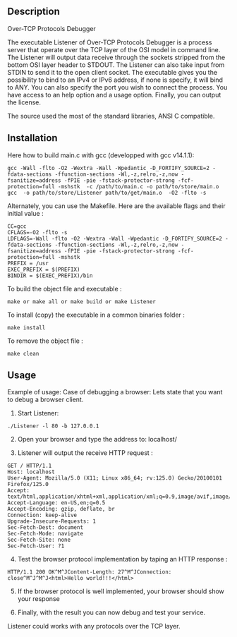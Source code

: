 ## Description
Over-TCP Protocols Debugger

The executable Listener of Over-TCP Protocols Debugger is a process server that operate over the TCP layer of the OSI model in command line.
The Listener will output data receive through the sockets stripped from the bottom OSI layer header to STDOUT.
The Listener can also take input from STDIN to send it to the open client socket.
The executable gives you the possibility to bind to an IPv4 or IPv6 address, if none is specify, it will bind to ANY.
You can also specify the port you wish to connect the process.
You have access to an help option and a usage option.
Finally, you can output the license.

The source used the most of the standard libraries, ANSI C compatible. 

## Installation

Here how to build main.c with gcc (developped with gcc v14.1.1):
```
gcc -Wall -flto -O2 -Wextra -Wall -Wpedantic -D_FORTIFY_SOURCE=2 -fdata-sections -ffunction-sections -Wl,-z,relro,-z,now -fsanitize=address -fPIE -pie -fstack-protector-strong -fcf-protection=full -mshstk  -c /path/to/main.c -o path/to/store/main.o
gcc  -o path/to/store/Listener path/to/get/main.o  -O2 -flto -s
```
Alternately, you can use the Makefile. Here are the available flags and their initial value :
```
CC=gcc
CFLAGS=-O2 -flto -s
LDFLAGS=-Wall -flto -O2 -Wextra -Wall -Wpedantic -D_FORTIFY_SOURCE=2 -fdata-sections -ffunction-sections -Wl,-z,relro,-z,now -fsanitize=address -fPIE -pie -fstack-protector-strong -fcf-protection=full -mshstk
PREFIX = /usr
EXEC_PREFIX = $(PREFIX)
BINDIR = $(EXEC_PREFIX)/bin
```
To build the object file and executable :
```
make or make all or make build or make Listener
```
To install (copy) the executable in a common binaries folder :
```
make install
```
To remove the object file :
```
make clean
```

## Usage

Example of usage:
Case of debugging a browser:
Lets state that you want to debug a browser client.
1. Start Listener:
```
./Listener -l 80 -b 127.0.0.1
```
2. Open your browser and type the address to: localhost/

3. Listener will output the receive HTTP request :
```
GET / HTTP/1.1
Host: localhost
User-Agent: Mozilla/5.0 (X11; Linux x86_64; rv:125.0) Gecko/20100101 Firefox/125.0
Accept: text/html,application/xhtml+xml,application/xml;q=0.9,image/avif,image/webp,*/*;q=0.8
Accept-Language: en-US,en;q=0.5
Accept-Encoding: gzip, deflate, br
Connection: keep-alive
Upgrade-Insecure-Requests: 1
Sec-Fetch-Dest: document
Sec-Fetch-Mode: navigate
Sec-Fetch-Site: none
Sec-Fetch-User: ?1
```
4. Test the browser protocol implementation by taping an HTTP response :
```
HTTP/1.1 200 OK^M^JContent-Length: 27^M^JConnection: close^M^J^M^J<html>Hello world!!!</html>
```
5. If the browser protocol is well implemented, your browser should show your response

6. Finally, with the result you can now debug and test your service.

Listener could works with any protocols over the TCP layer.
